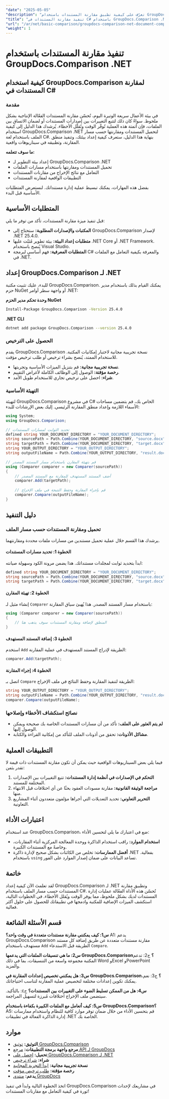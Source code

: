 ```yaml
---
"date": "2025-05-05"
"description": "تعرّف على كيفية تطبيق مقارنة المستندات باستخدام GroupDocs.Comparison لـ .NET بلغة C#. بسّط عملية إدارة مستنداتك ووفّر الوقت."
"title": "تنفيذ مقارنة المستندات في C# باستخدام GroupDocs.Comparison .NET - دليل خطوة بخطوة"
"url": "/ar/net/basic-comparison/groupdocs-comparison-net-document-comparison-csharp/"
"weight": 1
---
```


# تنفيذ مقارنة المستندات باستخدام GroupDocs.Comparison .NET

## كيفية استخدام GroupDocs.Comparison لمقارنة المستندات في C# 

### مقدمة

في بيئة الأعمال سريعة الوتيرة اليوم، تُحسّن مقارنة المستندات الفعّالة الإنتاجية بشكل ملحوظ. سواءً كان ذلك لتتبع التغييرات بين إصدارات المستندات أو لضمان الاتساق بين الملفات، فإن أتمتة هذه العملية تُوفّر الوقت وتُقلّل الأخطاء. يُرشدك هذا الدليل إلى كيفية استخدام GroupDocs.Comparison .NET لتحميل المستندات ومقارنتها حسب مسار الملف باستخدام لغة C#. بنهاية هذا الدليل، ستعرف كيفية إعداد بيئتك، وتنفيذ منطق المقارنة، وتطبيقه في سيناريوهات واقعية.

**ما سوف تتعلمه:**
- إعداد بيئة التطوير لـ GroupDocs.Comparison .NET
- تحميل المستندات ومقارنتها باستخدام مسارات الملفات
- التعامل مع نتائج الإخراج من مقارنات المستندات
- التطبيقات الواقعية لمقارنة المستندات

بفضل هذه المهارات، يمكنك تبسيط عملية إدارة مستنداتك. لنستعرض المتطلبات الأساسية قبل البدء.

## المتطلبات الأساسية

قبل تنفيذ ميزة مقارنة المستندات، تأكد من توفر ما يلي:

- **المكتبات والإصدارات المطلوبة:** ستحتاج إلى GroupDocs.Comparison لإصدار .NET 25.4.0.
- **متطلبات إعداد البيئة:** بيئة تطوير مُثبّت عليها .NET Core أو .NET Framework. يُنصح باستخدام Visual Studio.
- **المتطلبات المعرفية:** فهم أساسي لبرمجة C# والمعرفة بكيفية التعامل مع الملفات في .NET.

## إعداد GroupDocs.Comparison لـ .NET

للبدء، عليك تثبيت مكتبة GroupDocs.Comparison. يمكنك القيام بذلك باستخدام مدير حزم NuGet أو واجهة سطر أوامر .NET:

**وحدة تحكم مدير الحزم NuGet**
```bash
Install-Package GroupDocs.Comparison -Version 25.4.0
```

**.NET CLI**
```bash
dotnet add package GroupDocs.Comparison --version 25.4.0
```

### الحصول على الترخيص

يقدم GroupDocs.Comparison نسخة تجريبية مجانية لاختبار إمكانيات المكتبة. للاستخدام الممتد، يُنصح بشراء ترخيص أو طلب ترخيص مؤقت.

- **نسخة تجريبية مجانية:** قم بتنزيل الميزات الأساسية وتجربتها.
- **رخصة مؤقتة:** الوصول إلى الوظائف الكاملة لأغراض التقييم.
- **شراء:** احصل على ترخيص تجاري للاستخدام طويل الأمد.

### التهيئة الأساسية

لتهيئة GroupDocs.Comparison في مشروع C# الخاص بك، قم بتضمين مساحات الأسماء اللازمة وإعداد منطق المقارنة الرئيسي. إليك بعض الإرشادات للبدء:

```csharp
using System;
using GroupDocs.Comparison;

// تحديد الثوابت لمسارات المستندات
defined string YOUR_DOCUMENT_DIRECTORY = "YOUR_DOCUMENT_DIRECTORY";
string sourcePath = Path.Combine(YOUR_DOCUMENT_DIRECTORY, "source.docx");
string targetPath = Path.Combine(YOUR_DOCUMENT_DIRECTORY, "target.docx");
string YOUR_OUTPUT_DIRECTORY = "YOUR_OUTPUT_DIRECTORY";
string outputFileName = Path.Combine(YOUR_OUTPUT_DIRECTORY, "result.docx");

// قم بتهيئة المقارن باستخدام مسار المستند المصدر
using (Comparer comparer = new Comparer(sourcePath))
{
    // أضف المستند المستهدف للمقارنة مع المستند المصدر
    comparer.Add(targetPath);
    
    // قم بإجراء المقارنة وحفظ النتيجة في ملف الإخراج
    comparer.Compare(outputFileName);
}
```

## دليل التنفيذ

### تحميل ومقارنة المستندات حسب مسار الملف

يرشدك هذا القسم خلال عملية تحميل مستندين من مسارات ملفات محددة ومقارنتهما.

#### الخطوة 1: تحديد مسارات المستندات

ابدأ بتحديد ثوابت لمجلدات مستنداتك. هذا يضمن مرونة الكود وسهولة صيانته:

```csharp
defined string YOUR_DOCUMENT_DIRECTORY = "YOUR_DOCUMENT_DIRECTORY";
string sourcePath = Path.Combine(YOUR_DOCUMENT_DIRECTORY, "source.docx");
string targetPath = Path.Combine(YOUR_DOCUMENT_DIRECTORY, "target.docx");
```

#### الخطوة 2: تهيئة المقارن

إنشاء مثيل لـ `Comparer` باستخدام مسار المستند المصدر. هذا يُهيئ سياق المقارنة:

```csharp
using (Comparer comparer = new Comparer(sourcePath))
{
    // المنطق لإضافة ومقارنة المستندات سوف يذهب هنا
}
```

#### الخطوة 3: إضافة المستند المستهدف

استخدم `Add` الطريقة لإدراج المستند المستهدف في عملية المقارنة:

```csharp
comparer.Add(targetPath);
```

#### الخطوة 4: إجراء المقارنة

اتصل بـ `Compare` الطريقة لتنفيذ المقارنة وحفظ النتائج في ملف الإخراج:

```csharp
string YOUR_OUTPUT_DIRECTORY = "YOUR_OUTPUT_DIRECTORY";
string outputFileName = Path.Combine(YOUR_OUTPUT_DIRECTORY, "result.docx");
comparer.Compare(outputFileName);
```

### نصائح استكشاف الأخطاء وإصلاحها
- **لم يتم العثور على الملف:** تأكد من أن مسارات المستندات الخاصة بك صحيحة ويمكن الوصول إليها.
- **مشاكل الأذونات:** تحقق من أذونات الملف للتأكد من إمكانية القراءة والكتابة.

## التطبيقات العملية

فيما يلي بعض السيناريوهات الواقعية حيث يمكن أن تكون مقارنة المستندات ذات قيمة لا تقدر بثمن:
1. **التحكم في الإصدارات في أنظمة إدارة المستندات:** تتبع التغييرات بين الإصدارات المختلفة للمستند.
2. **مراجعة الوثيقة القانونية:** مقارنة مسودات العقود بحثًا عن أي اختلافات قبل الانتهاء منها.
3. **التحرير التعاوني:** تحديد التعديلات التي أجراها مؤلفون متعددون أثناء المشاريع التعاونية.

## اعتبارات الأداء

عند استخدام GroupDocs.Comparison، ضع في اعتبارك ما يلي لتحسين الأداء:
- **استخدام الموارد:** راقب استخدام الذاكرة ووحدة المعالجة المركزية أثناء المقارنات، وخاصةً مع المستندات الكبيرة.
- **أفضل الممارسات:** تخلص من الكائنات بشكل صحيح لإدارة ذاكرة .NET بفعالية. باستخدام `using` تساعد البيانات على ضمان إصدار الموارد على الفور.

## خاتمة

لقد تعلمتَ الآن كيفية إعداد GroupDocs.Comparison لـ .NET وتطبيق مقارنة المستندات حسب مسار الملف باستخدام C#. تُحسّن هذه الأداة الفعّالة عمليات إدارة المستندات لديك بشكل ملحوظ، مما يوفر الوقت ويُقلل الأخطاء. في الخطوات التالية، استكشف الميزات الإضافية للمكتبة وادمجها في تطبيقاتك للحصول على حلول أكثر فعالية.

## قسم الأسئلة الشائعة

**س1: كيف يمكنني مقارنة مستندات متعددة في وقت واحد؟**
A1: يدعم GroupDocs.Comparison مقارنة مستندات متعددة عن طريق إضافة كل مستند مستهدف باستخدام `Add` الطريقة قبل الاستدعاء `Compare`.

**س2: ما هي تنسيقات الملفات التي يدعمها GroupDocs.Comparison؟**
ج2: تدعم المكتبة مجموعة واسعة من التنسيقات، بما في ذلك Word وExcel وPowerPoint والمزيد.

**س3: هل يمكنني تخصيص إعدادات المقارنة في GroupDocs.Comparison؟**
ج3: نعم، يمكنك تكوين إعدادات مختلفة لتخصيص عملية المقارنة لتناسب احتياجاتك.

**س4: هل من الممكن تسليط الضوء على التغييرات بين المستندات؟**
ج٤: بالتأكيد. سيتضمن ملف الإخراج اختلافات مُبرزة لتسهيل المراجعة.

**س5: كيف أتعامل مع الملفات الكبيرة بكفاءة باستخدام GroupDocs.Comparison؟**
A5: قم بتحسين الأداء من خلال ضمان توفر موارد كافية للنظام واستخدام ممارسات إدارة الذاكرة الفعالة في تطبيقات .NET الخاصة بك.

## موارد
- **التوثيق:** [توثيق GroupDocs.Comparison](https://docs.groupdocs.com/comparison/net/)
- **مرجع واجهة برمجة التطبيقات:** [مرجع API لـ GroupDocs](https://reference.groupdocs.com/comparison/net/)
- **تحميل:** [احصل على GroupDocs.Comparison لـ .NET](https://releases.groupdocs.com/comparison/net/)
- **شراء:** [شراء ترخيص](https://purchase.groupdocs.com/buy)
- **نسخة تجريبية مجانية:** [ابدأ التجربة المجانية](https://releases.groupdocs.com/comparison/net/)
- **رخصة مؤقتة:** [طلب ترخيص مؤقت](https://purchase.groupdocs.com/temporary-license/)
- **يدعم:** [منتدى GroupDocs](https://forum.groupdocs.com/c/comparison/)

اتخذ الخطوة التالية وابدأ في تنفيذ GroupDocs.Comparison في مشاريعك لإحداث ثورة في كيفية التعامل مع مقارنات المستندات!
